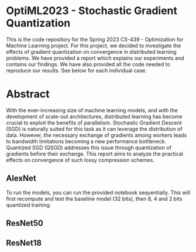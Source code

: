 # OptiML2023 - Stochastic Gradient Quantization

This is the code repository for the Spring 2023 CS-439 - Optimization for Machine Learning project. For this project, we decided to investigate the effects of gradient quantization on convergence in distributed learning problems. We have provided a report which explains our experiments and contains our findings. We have also provided all the code needed to reproduce our results. See below for each individual case.

# Abstract

With the ever-increasing size of machine learning
models, and with the development of scale-out architectures,
distributed learning has become crucial to exploit the benefits
of parallelism. Stochastic Gradient Descent (SGD) is naturally
suited for this task as it can leverage the distribution of data.
However, the necessary exchange of gradients among workers
leads to bandwidth limitations becoming a new performance
bottleneck. Quantized SGD (QSGD) addresses this issue through
quantization of gradients before their exchange. This report aims
to analyze the practical effects on convergence of such lossy
compression schemes.


## AlexNet

To run the models, you can run the provided notebook sequentially. This will first recompute and test the baseline model (32 bits), then 8, 4 and 2 bits quantized training.


## ResNet50


## ResNet18
